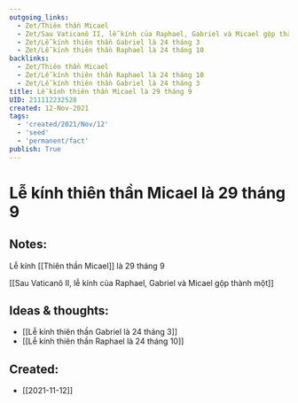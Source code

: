 ```yaml
---
outgoing_links:
  - Zet/Thiên thần Micael
  - Zet/Sau Vaticanô II, lễ kính của Raphael, Gabriel và Micael gộp thành một
  - Zet/Lễ kính thiên thần Gabriel là 24 tháng 3
  - Zet/Lễ kính thiên thần Raphael là 24 tháng 10
backlinks:
  - Zet/Thiên thần Micael
  - Zet/Lễ kính thiên thần Raphael là 24 tháng 10
  - Zet/Lễ kính thiên thần Gabriel là 24 tháng 3
title: Lễ kính thiên thần Micael là 29 tháng 9
UID: 211112232528
created: 12-Nov-2021
tags:
  - 'created/2021/Nov/12'
  - 'seed'
  - 'permanent/fact'
publish: True
---
```

# Lễ kính thiên thần Micael là 29 tháng 9

## Notes:
Lễ kính [[Thiên thần Micael]] là 29 tháng 9

[[Sau Vaticanô II, lễ kính của Raphael, Gabriel và Micael gộp thành một]]

## Ideas & thoughts:
- [[Lễ kính thiên thần Gabriel là 24 tháng 3]]
- [[Lễ kính thiên thần Raphael là 24 tháng 10]]


## Created:
- [[2021-11-12]]

